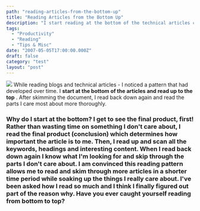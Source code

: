 ```yaml
---
path: "reading-articles-from-the-bottom-up"
title: "Reading Articles from the Bottom Up"
description: "I start reading at the bottom of the technical articles continue to the top. It gives me the ability to see the final product first and filter to the content I care about."
tags: 
  - "Productivity"
  - "Reading"
  - "Tips & Misc"
date: "2007-05-05T17:00:00.000Z"
draft: false
category: "test"
layout: "post"
---
```


![](http://marcgrabanski.com/img/reading-bottom-up.gif)
While reading blogs and technical articles - I noticed a pattern that had developed over time. I **start at the bottom of the articles and read up to the top** . After skimming the document, I read back down again and read the parts I care most about more thoroughly.

### Why do I start at the bottom? I get to see the final product, first! Rather than wasting time on something I don't care about, I read the final product (conclusion) which determines how important the article is to me. Then, I read up and scan all the keywords, headings and interesting content. When I read back down again I know what I'm looking for and skip through the parts I don't care about. I am convinced this reading pattern allows me to read and skim through more articles in a shorter time period while soaking up the things I really care about. I've been asked how I read so much and I think I finally figured out part of the reason why. Have you ever caught yourself reading from bottom to top?